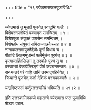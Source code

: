 +++
title = "१६ ज्येष्ठमासफलपूजाविधिः"

+++
  
ज्येष्ठमासे तु मूलर्क्षे पूजयेत् स्वादुभिः फलैः ।  
विशेषस्नपनोपेतं पञ्चामृत समन्वितम् ॥ १ ॥  
विशेषपूजा संयुक्तं पायसेन समन्वितम् ।  
विशेषहोम संयुक्तं समिदाज्यान्नकैस्सह ॥ २ ॥  
नानाफलसमायुक्तैर्द्रव्यैः पूर्णां विधाय च ।  
पीठादि लिङ्गमूर्धान्तं फलैर्मूलेन पूरयेत् ॥ ३ ॥  
कृत्वान्तर्हितलिङ्गं तु तद्बहिः पूरणं तु वा ।  
वस्त्राभ्यां वेष्टयेल्लिङ्गं पीठं कवचनमन्त्रतः ॥ ४ ॥  
सन्ध्यन्तरे परे वाह्नि तानि तस्माद्बहिर्नयेत् ।  
क्रियान्ते पूजयेत् कर्ता देशिकं वस्त्रकाञ्चनैः ॥ ५ ॥  
  
यद्यदिष्टफलं कर्तुस्तत्तच्छीघ्रं भविष्यति ॥ ५१।२ ॥  
  
  
इति उत्तरकामिकाख्ये महातन्त्रे ज्येष्ठमास फल पूजाविधिः   
षोडशः पटलः  
  
  
  